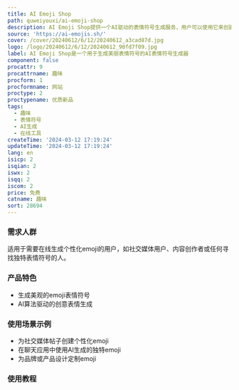 ```yaml
---
title: AI Emoji Shop
path: quweiyouxi/ai-emoji-shop
description: AI Emoji Shop提供一个AI驱动的表情符号生成服务，用户可以使用它来创建各种美观的emoji。
source: 'https://ai-emojis.sh/'
cover: /cover/20240612/6/12/20240612_a3cad87d.jpg
logo: /logo/20240612/6/12/20240612_90fd7f09.jpg
label: AI Emoji Shop是一个用于生成美丽表情符号的AI表情符号生成器
component: false
procattr: 9
procattrname: 趣味
procform: 1
procformname: 网站
proctype: 2
proctypename: 优质新品
tags:
  - 趣味
  - 表情符号
  - AI生成
  - 在线工具
createTime: '2024-03-12 17:19:24'
updateTime: '2024-03-12 17:19:24'
lang: en
isicp: 2
isqian: 2
iswx: 2
isqq: 2
iscom: 2
price: 免费
catname: 趣味
sort: 28694
---
```




### 需求人群
适用于需要在线生成个性化emoji的用户，如社交媒体用户、内容创作者或任何寻找独特表情符号的人。

### 产品特色
- 生成美观的emoji表情符号
- AI算法驱动的创意表情生成

### 使用场景示例
- 为社交媒体帖子创建个性化emoji
- 在聊天应用中使用AI生成的独特emoji
- 为品牌或产品设计定制emoji

### 使用教程


  
